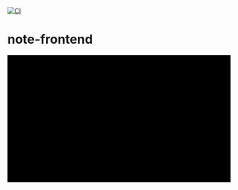[![CI](https://github.com/TrungTM98/person-frontend/actions/workflows/ci.yml/badge.svg)](https://github.com/TrungTM98/person-frontend/actions/workflows/ci.yml)
# note-frontend

![img_3.png](img_3.png)

